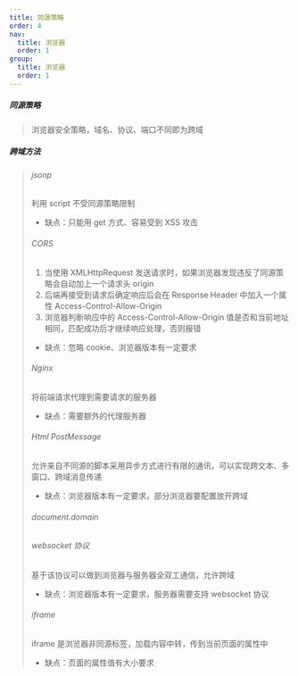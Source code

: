 ```yaml
---
title: 同源策略
order: 4
nav:
  title: 浏览器
  order: 1
group:
  title: 浏览器
  order: 1
---
```


##### 同源策略

> 浏览器安全策略，域名、协议、端口不同即为跨域

##### 跨域方法

> ###### jsonp
>
> 利用 script 不受同源策略限制
>
> - 缺点：只能用 get 方式、容易受到 XSS 攻击
>
> ###### CORS
>
> 1. 当使用 XMLHttpRequest 发送请求时，如果浏览器发现违反了同源策略会自动加上一个请求头 origin
> 2. 后端再接受到请求后确定响应后会在 Response Header 中加入一个属性 Access-Control-Allow-Origin
> 3. 浏览器判断响应中的 Access-Control-Allow-Origin 值是否和当前地址相同，匹配成功后才继续响应处理，否则报错
>
> - 缺点：忽略 cookie、浏览器版本有一定要求
>
> ###### Nginx
>
> 将前端请求代理到需要请求的服务器
>
> - 缺点：需要额外的代理服务器
>
> ###### Html PostMessage
>
> 允许来自不同源的脚本采用异步方式进行有限的通讯，可以实现跨文本、多窗口、跨域消息传递
>
> - 缺点：浏览器版本有一定要求，部分浏览器要配置放开跨域
>
> ###### document.domain
>
> ###### websocket 协议
>
> 基于该协议可以做到浏览器与服务器全双工通信，允许跨域
>
> - 缺点：浏览器版本有一定要求，服务器需要支持 websocket 协议
>
> ###### iframe
>
> iframe 是浏览器非同源标签，加载内容中转，传到当前页面的属性中
>
> - 缺点：页面的属性值有大小要求
